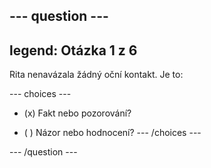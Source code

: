 --- question ---
---
legend: Otázka 1 z 6
---

Rita nenavázala žádný oční kontakt. Je to:

--- choices ---
- (x) Fakt nebo pozorování?

- ( ) Názor nebo hodnocení? --- /choices ---

--- /question ---
